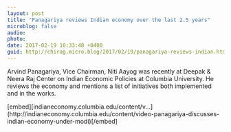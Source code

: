 ```yaml
---
layout: post
title: "Panagariya reviews Indian economy over the last 2.5 years"
microblog: false
audio: 
photo: 
date: 2017-02-19 10:33:48 +0400
guid: http://chirag.micro.blog/2017/02/19/panagariya-reviews-indian.html
---
```

<p>Arvind Panagariya, Vice Chairman, Niti Aayog was recently at Deepak &amp; Neera Raj Center on Indian Economic Policies at Columbia University. He reviews the economy and mentions a list of initiatives both implemented and in the works.</p>
[embed][indianeconomy.columbia.edu/content/v...](http://indianeconomy.columbia.edu/content/video-panagariya-discusses-indian-economy-under-modi)[/embed]
